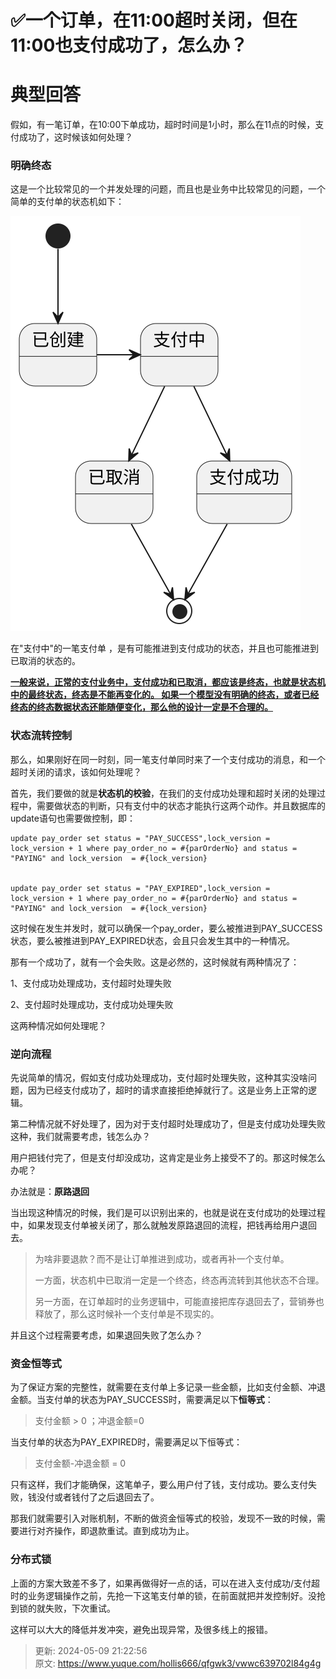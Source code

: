 # ✅一个订单，在11:00超时关闭，但在11:00也支付成功了，怎么办？

# 典型回答


假如，有一笔订单，在10:00下单成功，超时时间是1小时，那么在11点的时候，支付成功了，这时候该如何处理？



### 明确终态


这是一个比较常见的一个并发处理的问题，而且也是业务中比较常见的问题，一个简单的支付单的状态机如下：



![7dd5915a623f11535c1e906f716f900f.svg](./img/pKzf6VVVRzNM_mXh/7dd5915a623f11535c1e906f716f900f-876615.svg)



在"支付中"的一笔支付单 ，是有可能推进到支付成功的状态，并且也可能推进到已取消的状态的。



**<u>一般来说，正常的支付业务中，支付成功和已取消，都应该是终态，也就是状态机中的最终状态，终态是不能再变化的。 如果一个模型没有明确的终态，或者已经终态的终态数据状态还能随便变化，那么他的设计一定是不合理的。</u>**



### 状态流转控制


那么，如果刚好在同一时刻，同一笔支付单同时来了一个支付成功的消息，和一个超时关闭的请求，该如何处理呢？



首先，我们要做的就是**状态机的校验**，在我们的支付成功处理和超时关闭的处理过程中，需要做状态的判断，只有支付中的状态才能执行这两个动作。并且数据库的update语句也需要做控制，即：



```plain
update pay_order set status = "PAY_SUCCESS",lock_version = lock_version + 1 where pay_order_no = #{parOrderNo} and status = "PAYING" and lock_version  = #{lock_version}


update pay_order set status = "PAY_EXPIRED",lock_version = lock_version + 1 where pay_order_no = #{parOrderNo} and status = "PAYING" and lock_version  = #{lock_version}
```



这时候在发生并发时，就可以确保一个pay_order，要么被推进到PAY_SUCCESS状态，要么被推进到PAY_EXPIRED状态，会且只会发生其中的一种情况。



那有一个成功了，就有一个会失败。这是必然的，这时候就有两种情况了：



1、支付成功处理成功，支付超时处理失败

2、支付超时处理成功，支付成功处理失败



这两种情况如何处理呢？



### 逆向流程


先说简单的情况，假如支付成功处理成功，支付超时处理失败，这种其实没啥问题，因为已经支付成功了，超时的请求直接拒绝掉就行了。这是业务上正常的逻辑。



第二种情况就不好处理了，因为对于支付超时处理成功了，但是支付成功处理失败这种，我们就需要考虑，钱怎么办？



用户把钱付完了，但是支付却没成功，这肯定是业务上接受不了的。那这时候怎么办呢？



办法就是：**原路退回**



当出现这种情况的时候，我们是可以识别出来的，也就是说在支付成功的处理过程中，如果发现支付单被关闭了，那么就触发原路退回的流程，把钱再给用户退回去。



> 为啥非要退款？而不是让订单推进到成功，或者再补一个支付单。
>
> 一方面，状态机中已取消一定是一个终态，终态再流转到其他状态不合理。
>
> 另一方面，在订单超时的业务逻辑中，可能直接把库存退回去了，营销券也释放了，那么这时候补一个支付单是不现实的。
>





并且这个过程需要考虑，如果退回失败了怎么办？



### 资金恒等式


为了保证方案的完整性，就需要在支付单上多记录一些金额，比如支付金额、冲退金额。当支付单的状态为PAY_SUCCESS时，需要满足以下**恒等式**：



> 支付金额 > 0 ；冲退金额=0 
>



当支付单的状态为PAY_EXPIRED时，需要满足以下恒等式：



> 支付金额-冲退金额 = 0
>



只有这样，我们才能确保，这笔单子，要么用户付了钱，支付成功。要么支付失败，钱没付或者钱付了之后退回去了。



那我们就需要引入对账机制，不断的做资金恒等式的校验，发现不一致的时候，需要进行对齐操作，即退款重试。直到成功为止。



### 分布式锁


上面的方案大致差不多了，如果再做得好一点的话，可以在进入支付成功/支付超时的业务逻辑操作之前，先抢一下这笔支付单的锁，在前面就把并发控制好。没抢到锁的就失败，下次重试。



这样可以大大的降低并发冲突，避免出现异常，及很多线上的报错。



> 更新: 2024-05-09 21:22:56  
> 原文: <https://www.yuque.com/hollis666/qfgwk3/vwwc639702l84g4g>